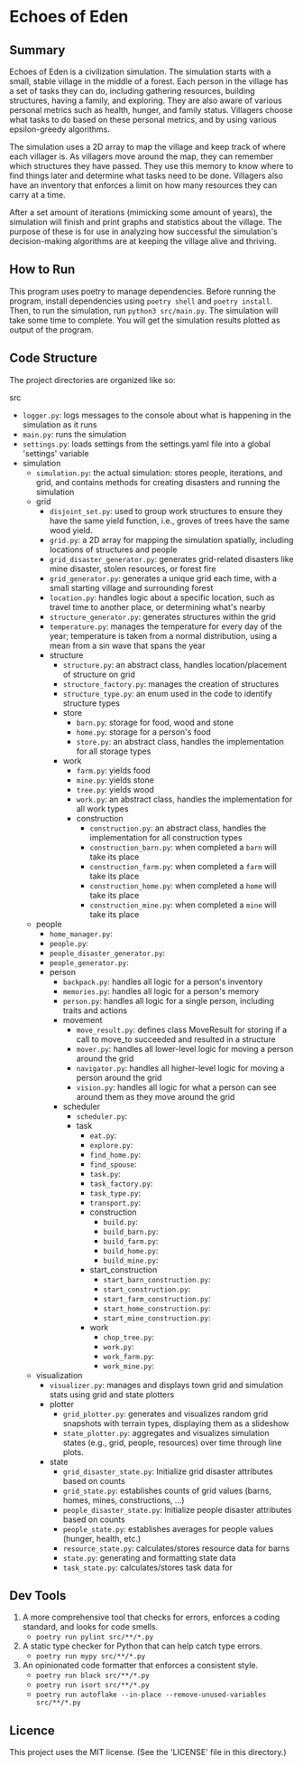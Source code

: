 # Echoes of Eden

## Summary

Echoes of Eden is a civilization simulation. The simulation starts with a small, stable village in the middle of a
forest. Each person in the village has a set of tasks they can do, including gathering resources, building structures, 
having a family, and exploring. They are also aware of various personal metrics such as health, hunger, and family 
status. Villagers choose what tasks to do based on these personal metrics, and by using various epsilon-greedy 
algorithms.

The simulation uses a 2D array to map the village and keep track of where each villager is. As villagers move around the
map, they can remember which structures they have passed. They use this memory to know where to find things later and 
determine what tasks need to be done. Villagers also have an inventory that enforces a limit on how many resources they 
can carry at a time.

After a set amount of iterations (mimicking some amount of years), the simulation will finish and print graphs and 
statistics about the village. The purpose of these is for use in analyzing how successful the simulation's 
decision-making algorithms are at keeping the village alive and thriving.

## How to Run

This program uses poetry to manage dependencies. Before running the program, install dependencies using 
`poetry shell` and `poetry install`. Then, to run the simulation, run `python3 src/main.py`. The simulation will take some time to complete. 
You will get the simulation results plotted as output of the program.

## Code Structure

The project directories are organized like so:


src
* `logger.py`: logs messages to the console about what is happening in the simulation as it runs
* `main.py`: runs the simulation
* `settings.py`: loads settings from the settings.yaml file into a global 'settings' variable
* simulation
  * `simulation.py`: the actual simulation: stores people, iterations, and grid, and contains methods for creating disasters and running the simulation
  * grid
    * `disjoint_set.py`: used to group work structures to ensure they have the same yield function, i.e., groves of trees have the same wood yield.
    * `grid.py`: a 2D array for mapping the simulation spatially, including locations of structures and people
    * `grid_disaster_generator.py`: generates grid-related disasters like mine disaster, stolen resources, or forest fire
    * `grid_generator.py`: generates a unique grid each time, with a small starting village and surrounding forest
    * `location.py`: handles logic about a specific location, such as travel time to another place, or determining what's nearby
    * `structure_generator.py`: generates structures within the grid
    * `temperature.py`: manages the temperature for every day of the year; temperature is taken from a normal distribution, using a mean from a sin wave that spans the year
    * structure
      * `structure.py`: an abstract class, handles location/placement of structure on grid
      * `structure_factory.py`: manages the creation of structures
      * `structure_type.py`: an enum used in the code to identify structure types
      * store
        * `barn.py`: storage for food, wood and stone
        * `home.py`: storage for a person's food
        * `store.py`: an abstract class, handles the implementation for all storage types
      * work
        * `farm.py`: yields food
        * `mine.py`: yields stone
        * `tree.py`: yields wood
        * `work.py`: an abstract class, handles the implementation for all work types
        * construction
          * `construction.py`: an abstract class, handles the implementation for all construction types
          * `construction_barn.py`: when completed a `barn` will take its place
          * `construction_farm.py`: when completed a `farm` will take its place
          * `construction_home.py`: when completed a `home` will take its place
          * `construction_mine.py`: when completed a `mine` will take its place
  * people
    * `home_manager.py`: 
    * `people.py`: 
    * `people_disaster_generator.py`: 
    * `people_generator.py`: 
    * person
      * `backpack.py`: handles all logic for a person's inventory
      * `memories.py`: handles all logic for a person's memory
      * `person.py`: handles all logic for a single person, including traits and actions
      * movement
        * `move_result.py`: defines class MoveResult for storing if a call to move_to succeeded and resulted in a structure 
        * `mover.py`: handles all lower-level logic for moving a person around the grid
        * `navigator.py`: handles all higher-level logic for moving a person around the grid
        * `vision.py`: handles all logic for what a person can see around them as they move around the grid
      * scheduler
        * `scheduler.py`: 
        * task
          * `eat.py`:
          * `explore.py`: 
          * `find_home.py`: 
          * `find_spouse`: 
          * `task.py`: 
          * `task_factory.py`: 
          * `task_type.py`: 
          * `transport.py`: 
          * construction
            * `build.py`: 
            * `build_barn.py`: 
            * `build_farm.py`: 
            * `build_home.py`: 
            * `build_mine.py`: 
          * start_construction
            * `start_barn_construction.py`: 
            * `start_construction.py`: 
            * `start_farm_construction.py`: 
            * `start_home_construction.py`: 
            * `start_mine_construction.py`: 
          * work
            * `chop_tree.py`: 
            * `work.py`: 
            * `work_farm.py`: 
            * `work_mine.py`: 
  * visualization
    * `visualizer.py`: manages and displays town grid and simulation stats using grid and state plotters
    * plotter
      * `grid_plotter.py`: generates and visualizes random grid snapshots with terrain types, displaying them as a slideshow
      * `state_plotter.py`: aggregates and visualizes simulation states (e.g., grid, people, resources) over time through line plots.
    * state
      * `grid_disaster_state.py`: Initialize grid disaster attributes based on counts
      * `grid_state.py`: establishes counts of grid values (barns, homes, mines, constructions, ...)
      * `people_disaster_state.py`: Initialize people disaster attributes based on counts
      * `people_state.py`: establishes averages for people values (hunger, health, etc.)
      * `resource_state.py`: calculates/stores resource data for barns
      * `state.py`: generating and formatting state data
      * `task_state.py`: calculates/stores task data for 


## Dev Tools

1. A more comprehensive tool that checks for errors, enforces a coding standard, and looks for code smells.
   - `poetry run pylint src/**/*.py`
2. A static type checker for Python that can help catch type errors.
   - `poetry run mypy src/**/*.py`
3. An opinionated code formatter that enforces a consistent style.
   - `poetry run black src/**/*.py`
   - `poetry run isort src/**/*.py`
   - `poetry run autoflake --in-place --remove-unused-variables src/**/*.py`

## Licence

This project uses the MIT license. (See the 'LICENSE' file in this directory.)
